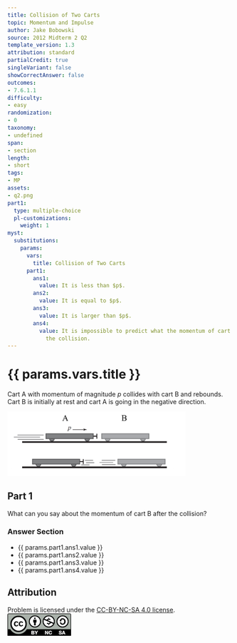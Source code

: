 ```yaml
---
title: Collision of Two Carts
topic: Momentum and Impulse
author: Jake Bobowski
source: 2012 Midterm 2 Q2
template_version: 1.3
attribution: standard
partialCredit: true
singleVariant: false
showCorrectAnswer: false
outcomes:
- 7.6.1.1
difficulty:
- easy
randomization:
- 0
taxonomy:
- undefined
span:
- section
length:
- short
tags:
- MP
assets:
- q2.png
part1:
  type: multiple-choice
  pl-customizations:
    weight: 1
myst:
  substitutions:
    params:
      vars:
        title: Collision of Two Carts
      part1:
        ans1:
          value: It is less than $p$.
        ans2:
          value: It is equal to $p$.
        ans3:
          value: It is larger than $p$.
        ans4:
          value: It is impossible to predict what the momentum of cart B will be after
            the collision.
---
```

# {{ params.vars.title }}
Cart A with momentum of magnitude $p$ collides with cart B and rebounds. Cart B is initially at rest and cart A is going in the negative direction.

<img src="q2.png" alt= "Top - Carts rolling towards eachother. Bottom - carts collide and bounce off eachother" width = 400px>

## Part 1

What can you say about the momentum of cart B after the collision?

### Answer Section

- {{ params.part1.ans1.value }}
- {{ params.part1.ans2.value }}
- {{ params.part1.ans3.value }}
- {{ params.part1.ans4.value }}

## Attribution

Problem is licensed under the [CC-BY-NC-SA 4.0 license](https://creativecommons.org/licenses/by-nc-sa/4.0/).<br> ![The Creative Commons 4.0 license requiring attribution-BY, non-commercial-NC, and share-alike-SA license.](https://raw.githubusercontent.com/firasm/bits/master/by-nc-sa.png)